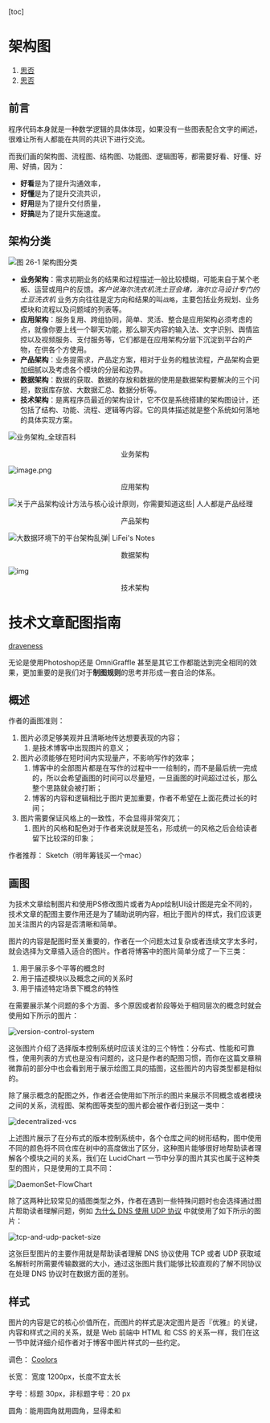 [toc]

# 架构图

1. [ 思否](https://segmentfault.com/a/1190000039305229)
2. [思否](https://segmentfault.com/a/1190000038582429)

## 前言

程序代码本身就是一种数学逻辑的具体体现，如果没有一些图表配合文字的阐述，很难让所有人都能在共同的共识下进行交流。

而我们画的架构图、流程图、结构图、功能图、逻辑图等，都需要好看、好懂、好用、好搞，因为：

- **好看**是为了提升沟通效率，
- **好懂**是为了提升交流共识，
- **好用**是为了提升交付质量，
- **好搞**是为了提升实施速度。

## 架构分类

![图 26-1 架构图分类](../image/1460000039305234)

- **业务架构**：需求初期业务的结果和过程描述一般比较模糊，可能来自于某个老板、运营或用户的反馈。*客户说海尔洗衣机洗土豆会堵，海尔立马设计专门的土豆洗衣机* 业务方向往往是定方向和结果的叫`战略`，主要包括业务规划、业务模块和流程以及问题域的列表等。
- **应用架构**：服务复用、跨组协同，简单、灵活、整合是应用架构必须考虑的点，就像你要上线一个聊天功能，那么聊天内容的输入法、文字识别、舆情监控以及视频服务、支付服务等，它们都是在应用架构分层下沉淀到平台的产物，在供各个方使用。
- **产品架构**：业务提需求，产品定方案，相对于业务的粗放流程，产品架构会更加细腻以及考虑各个模块的分层和边界。
- **数据架构**：数据的获取、数据的存放和数据的使用是数据架构要解决的三个问题，数据库存放、大数据汇总、数据分析等。
- **技术架构**：是离程序员最近的架构设计，它不仅是系统搭建的架构图设计，还包括了结构、功能、流程、逻辑等内容。它的具体描述就是整个系统如何落地的具体实现方案。

![业务架构_全球百科](../image/ef.png)

<div align='center'>业务架构</div>

![image.png](../image/bVcL3aE)

<div align='center'>应用架构</div>

![关于产品架构设计方法与核心设计原则，你需要知道这些| 人人都是产品经理](../image/YaDYCoLjIOx6V9c35hX0.png)

<div align='center'>产品架构</div>

![大数据环境下的平台架构乱弹| LiFei&#39;s Notes](../image/10230506_tiky.jpg)

<div align='center'>数据架构</div>

![img](../image/0c13821fe44e333589aa108e1b1a8f33.png)

<div align='center'>技术架构</div>





# 技术文章配图指南

[draveness](https://draveness.me/sketch-and-sketch/)

无论是使用Photoshop还是 OmniGraffle 甚至是其它工作都能达到完全相同的效果，更加重要的是我们对于**制图规则**的思考并形成一套自洽的体系。

## 概述

作者的画图准则：

1. 图片必须足够美观并且清晰地传达想要表现的内容；
   1. 是技术博客中出现图片的意义；
2. 图片必须能够在短时间内实现量产，不影响写作的效率；
   1. 博客中的全部图片都是在写作的过程中一一绘制的，而不是最后统一完成的，所以会希望画图的时间可以尽量短，一旦画图的时间超过过长，那么整个思路就会被打断；
   2. 博客的内容和逻辑相比于图片更加重要，作者不希望在上面花费过长的时间；
3. 图片需要保证风格上的一致性，不会显得非常突兀；
   1. 图片的风格和配色对于作者来说就是签名，形成统一的风格之后会给读者留下比较深的印象；

作者推荐： Sketch（明年筹钱买一个mac）

## 画图

为技术文章绘制图片和使用PS修改图片或者为App绘制UI设计图是完全不同的，技术文章的配图主要作用还是为了辅助说明内容，相比于图片的样式，我们应该更加关注图片的内容是否清晰和简单。

图片的内容是配图时至关重要的，作者在一个问题太过复杂或者连续文字太多时，就会选择为文章插入适合的图片。作者将博客中的图片简单分成了一下三类：

1. 用于展示多个平等的概念时
2. 用于描述模块以及概念之间的关系时
3. 用于描述特定场景下概念的特性

在需要展示某个问题的多个方面、多个原因或者阶段等处于相同层次的概念时就会使用如下所示的图片：

![version-control-system](../image/version-control-system.png)

这张图片介绍了选择版本控制系统时应该关注的三个特性：分布式、性能和可靠性，使用列表的方式也是没有问题的，这只是作者的配图习惯，而你在这篇文章稍微靠前的部分中也会看到用于展示绘图工具的插图，这些图片的内容类型都是相似的。

除了展示概念的配图之外，作者还会使用如下所示的图片来展示不同概念或者模块之间的关系，流程图、架构图等类型的图片都会被作者归到这一类中：

![decentralized-vcs](../image/decentralized-vcs.png)

上述图片展示了在分布式的版本控制系统中，各个仓库之间的树形结构，图中使用不同的颜色将不同仓库在树中的高度做出了区分，这种图片能够很好地帮助读者理解各个模块之间的关系，我们在 LucidChart 一节中分享的图片其实也属于这种类型的图片，只是使用的工具不同：

![DaemonSet-FlowChart](../image/2019-03-01-DaemonSet-FlowChart.png)

除了这两种比较常见的插图类型之外，作者在遇到一些特殊问题时也会选择通过图片帮助读者理解问题，例如 [为什么 DNS 使用 UDP 协议](https://draveness.me/whys-the-design-dns-udp-tcp) 中就使用了如下所示的图片：

![tcp-and-udp-packet-size](../image/tcp-and-udp-packet-size.png)

这张巨型图片的主要作用就是帮助读者理解 DNS 协议使用 TCP 或者 UDP 获取域名解析时所需要传输数据的大小，通过这张图片我们能够比较直观的了解不同协议在处理 DNS 协议时在数据方面的差别。

## 样式

图片的内容是它的核心价值所在，而图片的样式是决定图片是否『优雅』的关键，内容和样式之间的关系，就是 Web 前端中 HTML 和 CSS 的关系一样，我们在这一节中就详细介绍作者对于博客中图片样式的一些约定。

调色：  [Coolors](https://coolors.co/)

长宽： 宽度 1200px，长度不宜太长

字号：标题 30px，非标题字号：20 px

圆角：能用圆角就用圆角，显得柔和

